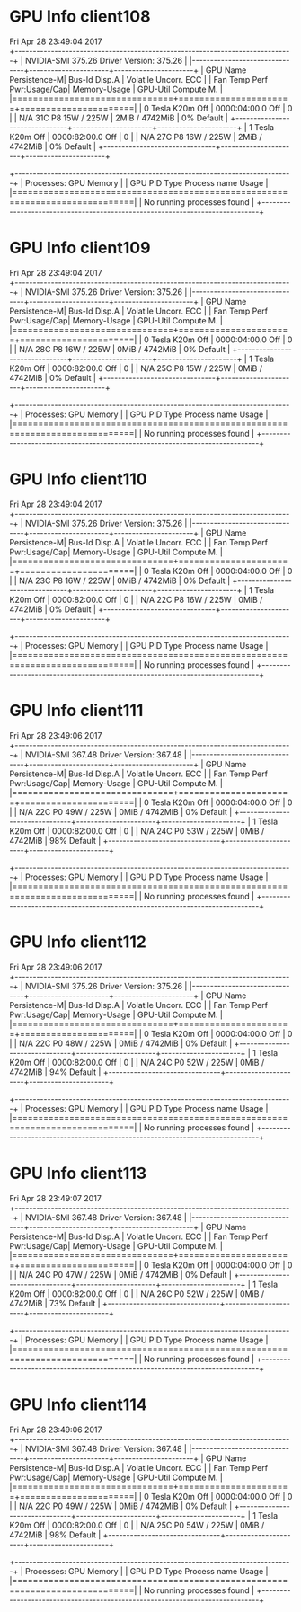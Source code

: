 # GPU Info client108

Fri Apr 28 23:49:04 2017       
+-----------------------------------------------------------------------------+
| NVIDIA-SMI 375.26                 Driver Version: 375.26                    |
|-------------------------------+----------------------+----------------------+
| GPU  Name        Persistence-M| Bus-Id        Disp.A | Volatile Uncorr. ECC |
| Fan  Temp  Perf  Pwr:Usage/Cap|         Memory-Usage | GPU-Util  Compute M. |
|===============================+======================+======================|
|   0  Tesla K20m          Off  | 0000:04:00.0     Off |                    0 |
| N/A   31C    P8    15W / 225W |      2MiB /  4742MiB |      0%      Default |
+-------------------------------+----------------------+----------------------+
|   1  Tesla K20m          Off  | 0000:82:00.0     Off |                    0 |
| N/A   27C    P8    16W / 225W |      2MiB /  4742MiB |      0%      Default |
+-------------------------------+----------------------+----------------------+
                                                                               
+-----------------------------------------------------------------------------+
| Processes:                                                       GPU Memory |
|  GPU       PID  Type  Process name                               Usage      |
|=============================================================================|
|  No running processes found                                                 |
+-----------------------------------------------------------------------------+

# GPU Info client109

Fri Apr 28 23:49:04 2017       
+-----------------------------------------------------------------------------+
| NVIDIA-SMI 375.26                 Driver Version: 375.26                    |
|-------------------------------+----------------------+----------------------+
| GPU  Name        Persistence-M| Bus-Id        Disp.A | Volatile Uncorr. ECC |
| Fan  Temp  Perf  Pwr:Usage/Cap|         Memory-Usage | GPU-Util  Compute M. |
|===============================+======================+======================|
|   0  Tesla K20m          Off  | 0000:04:00.0     Off |                    0 |
| N/A   28C    P8    16W / 225W |      0MiB /  4742MiB |      0%      Default |
+-------------------------------+----------------------+----------------------+
|   1  Tesla K20m          Off  | 0000:82:00.0     Off |                    0 |
| N/A   25C    P8    15W / 225W |      0MiB /  4742MiB |      0%      Default |
+-------------------------------+----------------------+----------------------+
                                                                               
+-----------------------------------------------------------------------------+
| Processes:                                                       GPU Memory |
|  GPU       PID  Type  Process name                               Usage      |
|=============================================================================|
|  No running processes found                                                 |
+-----------------------------------------------------------------------------+

# GPU Info client110

Fri Apr 28 23:49:04 2017       
+-----------------------------------------------------------------------------+
| NVIDIA-SMI 375.26                 Driver Version: 375.26                    |
|-------------------------------+----------------------+----------------------+
| GPU  Name        Persistence-M| Bus-Id        Disp.A | Volatile Uncorr. ECC |
| Fan  Temp  Perf  Pwr:Usage/Cap|         Memory-Usage | GPU-Util  Compute M. |
|===============================+======================+======================|
|   0  Tesla K20m          Off  | 0000:04:00.0     Off |                    0 |
| N/A   23C    P8    16W / 225W |      0MiB /  4742MiB |      0%      Default |
+-------------------------------+----------------------+----------------------+
|   1  Tesla K20m          Off  | 0000:82:00.0     Off |                    0 |
| N/A   22C    P8    16W / 225W |      0MiB /  4742MiB |      0%      Default |
+-------------------------------+----------------------+----------------------+
                                                                               
+-----------------------------------------------------------------------------+
| Processes:                                                       GPU Memory |
|  GPU       PID  Type  Process name                               Usage      |
|=============================================================================|
|  No running processes found                                                 |
+-----------------------------------------------------------------------------+

# GPU Info client111

Fri Apr 28 23:49:06 2017       
+-----------------------------------------------------------------------------+
| NVIDIA-SMI 367.48                 Driver Version: 367.48                    |
|-------------------------------+----------------------+----------------------+
| GPU  Name        Persistence-M| Bus-Id        Disp.A | Volatile Uncorr. ECC |
| Fan  Temp  Perf  Pwr:Usage/Cap|         Memory-Usage | GPU-Util  Compute M. |
|===============================+======================+======================|
|   0  Tesla K20m          Off  | 0000:04:00.0     Off |                    0 |
| N/A   22C    P0    49W / 225W |      0MiB /  4742MiB |      0%      Default |
+-------------------------------+----------------------+----------------------+
|   1  Tesla K20m          Off  | 0000:82:00.0     Off |                    0 |
| N/A   24C    P0    53W / 225W |      0MiB /  4742MiB |     98%      Default |
+-------------------------------+----------------------+----------------------+
                                                                               
+-----------------------------------------------------------------------------+
| Processes:                                                       GPU Memory |
|  GPU       PID  Type  Process name                               Usage      |
|=============================================================================|
|  No running processes found                                                 |
+-----------------------------------------------------------------------------+

# GPU Info client112

Fri Apr 28 23:49:06 2017       
+-----------------------------------------------------------------------------+
| NVIDIA-SMI 375.26                 Driver Version: 375.26                    |
|-------------------------------+----------------------+----------------------+
| GPU  Name        Persistence-M| Bus-Id        Disp.A | Volatile Uncorr. ECC |
| Fan  Temp  Perf  Pwr:Usage/Cap|         Memory-Usage | GPU-Util  Compute M. |
|===============================+======================+======================|
|   0  Tesla K20m          Off  | 0000:04:00.0     Off |                    0 |
| N/A   22C    P0    48W / 225W |      0MiB /  4742MiB |      0%      Default |
+-------------------------------+----------------------+----------------------+
|   1  Tesla K20m          Off  | 0000:82:00.0     Off |                    0 |
| N/A   24C    P0    52W / 225W |      0MiB /  4742MiB |     94%      Default |
+-------------------------------+----------------------+----------------------+
                                                                               
+-----------------------------------------------------------------------------+
| Processes:                                                       GPU Memory |
|  GPU       PID  Type  Process name                               Usage      |
|=============================================================================|
|  No running processes found                                                 |
+-----------------------------------------------------------------------------+

# GPU Info client113

Fri Apr 28 23:49:07 2017       
+-----------------------------------------------------------------------------+
| NVIDIA-SMI 367.48                 Driver Version: 367.48                    |
|-------------------------------+----------------------+----------------------+
| GPU  Name        Persistence-M| Bus-Id        Disp.A | Volatile Uncorr. ECC |
| Fan  Temp  Perf  Pwr:Usage/Cap|         Memory-Usage | GPU-Util  Compute M. |
|===============================+======================+======================|
|   0  Tesla K20m          Off  | 0000:04:00.0     Off |                    0 |
| N/A   24C    P0    47W / 225W |      0MiB /  4742MiB |      0%      Default |
+-------------------------------+----------------------+----------------------+
|   1  Tesla K20m          Off  | 0000:82:00.0     Off |                    0 |
| N/A   26C    P0    52W / 225W |      0MiB /  4742MiB |     73%      Default |
+-------------------------------+----------------------+----------------------+
                                                                               
+-----------------------------------------------------------------------------+
| Processes:                                                       GPU Memory |
|  GPU       PID  Type  Process name                               Usage      |
|=============================================================================|
|  No running processes found                                                 |
+-----------------------------------------------------------------------------+

# GPU Info client114

Fri Apr 28 23:49:06 2017       
+-----------------------------------------------------------------------------+
| NVIDIA-SMI 367.48                 Driver Version: 367.48                    |
|-------------------------------+----------------------+----------------------+
| GPU  Name        Persistence-M| Bus-Id        Disp.A | Volatile Uncorr. ECC |
| Fan  Temp  Perf  Pwr:Usage/Cap|         Memory-Usage | GPU-Util  Compute M. |
|===============================+======================+======================|
|   0  Tesla K20m          Off  | 0000:04:00.0     Off |                    0 |
| N/A   22C    P0    49W / 225W |      0MiB /  4742MiB |      0%      Default |
+-------------------------------+----------------------+----------------------+
|   1  Tesla K20m          Off  | 0000:82:00.0     Off |                    0 |
| N/A   25C    P0    54W / 225W |      0MiB /  4742MiB |     98%      Default |
+-------------------------------+----------------------+----------------------+
                                                                               
+-----------------------------------------------------------------------------+
| Processes:                                                       GPU Memory |
|  GPU       PID  Type  Process name                               Usage      |
|=============================================================================|
|  No running processes found                                                 |
+-----------------------------------------------------------------------------+

